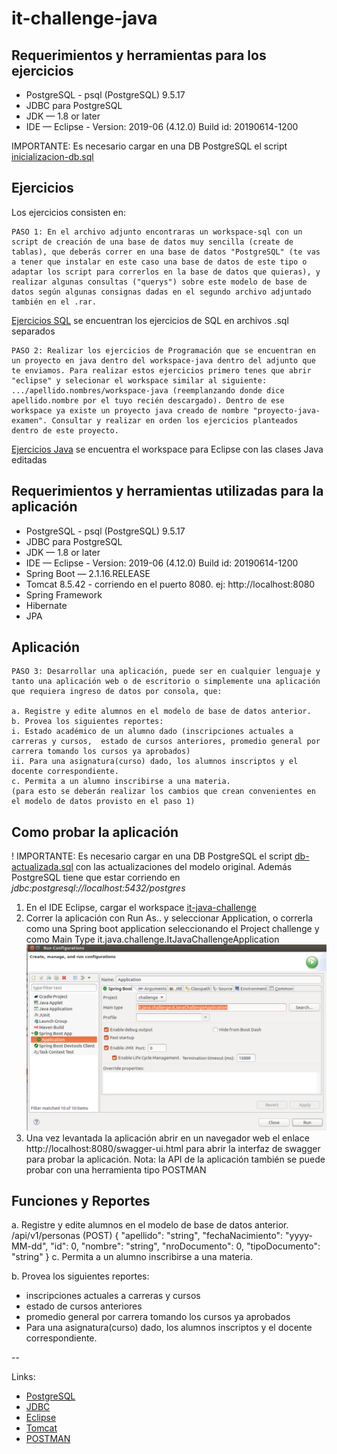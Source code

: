 # it-challenge-java

## Requerimientos y herramientas para los ejercicios

* PostgreSQL - psql (PostgreSQL) 9.5.17
* JDBC para PostgreSQL
* JDK — 1.8 or later 
* IDE — Eclipse - Version: 2019-06 (4.12.0) Build id: 20190614-1200

IMPORTANTE: Es necesario cargar en una DB PostgreSQL el script [inicializacion-db.sql](tecnica.java/workspace-sql/inicializacion-db.sql)

## Ejercicios

Los ejercicios consisten en:

    PASO 1: En el archivo adjunto encontraras un workspace-sql con un script de creación de una base de datos muy sencilla (create de tablas), que deberás correr en una base de datos "PostgreSQL" (te vas a tener que instalar en este caso una base de datos de este tipo o adaptar los script para correrlos en la base de datos que quieras), y realizar algunas consultas ("querys") sobre este modelo de base de datos según algunas consignas dadas en el segundo archivo adjuntado también en el .rar.
[Ejercicios SQL](tecnica.java/workspace-sql) se encuentran los ejercicios de SQL en archivos .sql separados
    
    PASO 2: Realizar los ejercicios de Programación que se encuentran en un proyecto en java dentro del workspace-java dentro del adjunto que te enviamos. Para realizar estos ejercicios primero tenes que abrir "eclipse" y selecionar el workspace similar al siguiente: .../apellido.nombres/workspace-java (reemplanzando donde dice apellido.nombre por el tuyo recién descargado). Dentro de ese workspace ya existe un proyecto java creado de nombre "proyecto-java-examen". Consultar y realizar en orden los ejercicios planteados dentro de este proyecto.
[Ejercicios Java](tecnica.java/workspace-java) se encuentra el workspace para Eclipse con las clases Java editadas

## Requerimientos y herramientas utilizadas para la aplicación

* PostgreSQL - psql (PostgreSQL) 9.5.17
* JDBC para PostgreSQL
* JDK — 1.8 or later 
* IDE — Eclipse - Version: 2019-06 (4.12.0) Build id: 20190614-1200
* Spring Boot — 2.1.16.RELEASE
* Tomcat 8.5.42 - corriendo en el puerto 8080. ej: http://localhost:8080
* Spring Framework
* Hibernate
* JPA

## Aplicación

    PASO 3: Desarrollar una aplicación, puede ser en cualquier lenguaje y tanto una aplicación web o de escritorio o simplemente una aplicación que requiera ingreso de datos por consola, que:

    a. Registre y edite alumnos en el modelo de base de datos anterior.
    b. Provea los siguientes reportes:
    i. Estado académico de un alumno dado (inscripciones actuales a carreras y cursos,  estado de cursos anteriores, promedio general por carrera tomando los cursos ya aprobados)
    ii. Para una asignatura(curso) dado, los alumnos inscriptos y el docente correspondiente.
    c. Permita a un alumno inscribirse a una materia.
    (para esto se deberán realizar los cambios que crean convenientes en el modelo de datos provisto en el paso 1)

## Como probar la aplicación

! IMPORTANTE: Es necesario cargar en una DB PostgreSQL el script [db-actualizada.sql](db-actualizada.sql) con las actualizaciones del modelo original. Además PostgreSQL tiene que estar corriendo en *jdbc:postgresql://localhost:5432/postgres*

1. En el IDE Eclipse, cargar el workspace [it-java-challenge](it-java-challenge)
2. Correr la aplicación con Run As.. y seleccionar Application, o correrla como una Spring boot application seleccionando el Project challenge y como Main Type it.java.challenge.ItJavaChallengeApplication
![Run Config](it-java-challenge/runconfig.png?raw=true "Run Config")
3. Una vez levantada la aplicación abrir en un navegador web el enlace http://localhost:8080/swagger-ui.html para abrir la interfaz de swagger para probar la aplicación. 
   Nota: la API de la aplicación también se puede probar con una herramienta tipo POSTMAN

## Funciones y Reportes

a. Registre y edite alumnos en el modelo de base de datos anterior.
/api/v1/personas (POST)
{
  "apellido": "string",
  "fechaNacimiento": "yyyy-MM-dd",
  "id": 0,
  "nombre": "string",
  "nroDocumento": 0,
  "tipoDocumento": "string"
}
c. Permita a un alumno inscribirse a una materia.

b. Provea los siguientes reportes:
- inscripciones actuales a carreras y cursos
- estado de cursos anteriores
- promedio general por carrera tomando los cursos ya aprobados
- Para una asignatura(curso) dado, los alumnos inscriptos y el docente correspondiente.


--

Links:

- [PostgreSQL](https://www.digitalocean.com/community/tutorials/como-instalar-y-utilizar-postgresql-en-ubuntu-16-04-es)
- [JDBC](https://jdbc.postgresql.org/download.html)
- [Eclipse](https://websiteforstudents.com/how-to-install-eclipse-oxygen-ide-on-ubuntu-167-04-17-10-18-04/)
- [Tomcat](https://www.digitalocean.com/community/tutorials/how-to-install-apache-tomcat-8-on-ubuntu-16-04)
- [POSTMAN](https://www.getpostman.com/)
